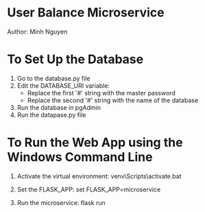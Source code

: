 User Balance Microservice
=================================================
Author: Minh Nguyen


To Set Up the Database
=================================================
1. Go to the database.py file
2. Edit the DATABASE_URI variable:
	- Replace the first '#' string with the master password
	- Replace the second '#' string with the name of the database
3. Run the database in pgAdmin
4. Run the datapase.py file


To Run the Web App using the Windows Command Line
=================================================
1. Activate the virtual environment:
venv\Scripts\activate.bat

2. Set the FLASK_APP:
set FLASK_APP=microservice

3. Run the microservice:
flask run
